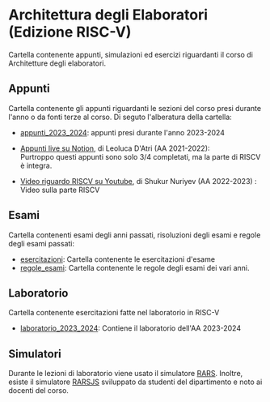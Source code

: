 # Architettura degli Elaboratori (Edizione RISC-V)
Cartella contenente appunti, simulazioni ed 
esercizi riguardanti il corso di Architetture degli elaboratori.

## Appunti
Cartella contenente gli appunti riguardanti
le sezioni del corso presi durante l'anno
o da fonti terze al corso.
Di seguto l'alberatura della cartella:

- [appunti_2023_2024](./appunti/appunti_2023_2024/): appunti presi durante
    l'anno 2023-2024
- [Appunti live su Notion](https://lopsided-flavor-398.notion.site/28033e45ec154a9cbb6d367e9e2497f8?v=cd6bf9b0f6154df7a75694776b53de9f), di Leoluca D'Atri (AA 2021-2022):  
  Purtroppo questi appunti sono solo 3/4 completati, ma la parte di RISCV è integra.

- [Video riguardo RISCV su Youtube](https://www.youtube.com/watch?v=9rBoZFPEHWo&list=PLvJv_uxkx4ICsLiczyy5OpNcIzx5wDCTC&pp=gAQBiAQB), di Shukur Nuriyev (AA 2022-2023)
:
  Video sulla parte RISCV
    

## Esami
Cartella contenenti esami degli anni passati,
risoluzioni degli esami e regole degli esami
passati:
- [esercitazioni](./esami/consegne_con_soluzioni/): Cartella contenente le
  esercitazioni d'esame
- [regole_esami](./esami/regole_esami/): 
    Cartella contenente le regole degli esami
    dei vari anni.

## Laboratorio
Cartella contenente esercitazioni fatte nel laboratorio in RISC-V
- [laboratorio_2023_2024](./laboratorio/lab_2023_2024): Contiene il laboratorio
  dell'AA 2023-2024

## Simulatori
Durante le lezioni di laboratorio viene usato il simulatore [RARS](./laboratorio/simulatori). Inoltre, esiste il simulatore [RARSJS](https://rarsjs.vercel.app/) sviluppato da studenti del dipartimento e noto ai docenti del corso.